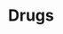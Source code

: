 ---
title: Drugs
crosslinks:
- ReagentTesting
- LSD
- researchchemicals
- Stims
- SuicideWatch
- goodlongposts
- Nootropics
- opiates
- Psychonaut
- Borax
- MDMA
- AskReddit
- trees
- drugscirclejerk
- IAmA
- DMT
- DrugNerds
- ShrugLifeSyndicate
- Drama
- DrugsOver30
---